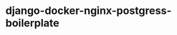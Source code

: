 # django-docker-nginx-postgress-boilerplate
 

<!-- docker container ls -a -show all containers
docker container rm id id  -delete containers
https://linuxize.com/post/how-to-remove-docker-images-containers-volumes-and-networks/ -->
 
